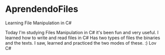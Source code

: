 # AprendendoFiles
Learning File Manipulation in C#

Today I'm studying Files Manipulation in C# it's been fun and very useful.
I learned how to write and read files in C#
Has two types of files the binaries and the texts. I saw, learned and practiced the two modes of these.
:) Lov C#
